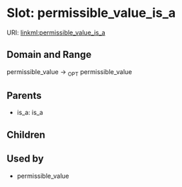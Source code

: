 
# Slot: permissible_value_is_a




URI: [linkml:permissible_value_is_a](https://w3id.org/linkml/permissible_value_is_a)


## Domain and Range

permissible_value &#8594;  <sub>OPT</sub> permissible_value

## Parents

 *  is_a: is_a

## Children


## Used by

 * permissible_value
